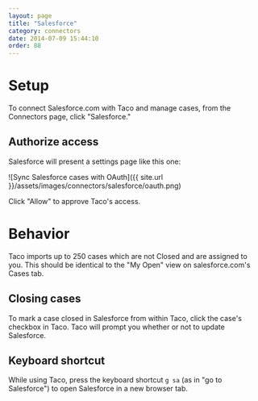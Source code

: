 ```yaml
---
layout: page
title: "Salesforce"
category: connectors
date: 2014-07-09 15:44:10
order: 88
---
```


# Setup

To connect Salesforce.com with Taco and manage cases, from the
Connectors page, click "Salesforce."

## Authorize access

Salesforce will present a settings page like this one:

![Sync Salesforce cases with OAuth]({{ site.url }}/assets/images/connectors/salesforce/oauth.png)

Click "Allow" to approve Taco's access.


# Behavior

Taco imports up to 250 cases which are not Closed and are assigned to
you. This should be identical to the "My Open" view on salesforce.com's
Cases tab.

## Closing cases

To mark a case closed in Salesforce from within Taco, click the case's
checkbox in Taco. Taco will prompt you whether or not to update
Salesforce.

## Keyboard shortcut

While using Taco, press the keyboard shortcut `g sa` (as in "go to
Salesforce") to open Salesforce in a new browser tab.
